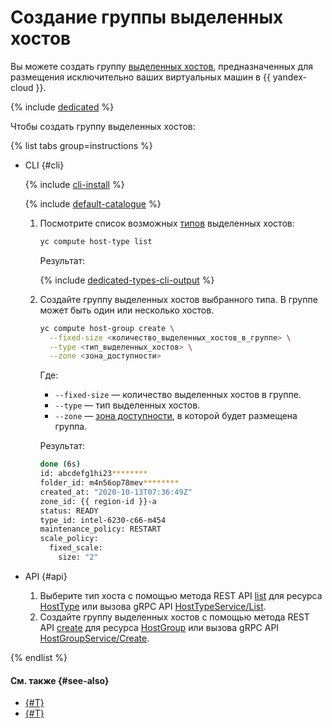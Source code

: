 # Создание группы выделенных хостов

Вы можете создать группу [выделенных хостов](../../concepts/dedicated-host.md), предназначенных для размещения исключительно ваших виртуальных машин в {{ yandex-cloud }}.

{% include [dedicated](../../../_includes/compute/dedicated-quota.md) %}

Чтобы создать группу выделенных хостов:

{% list tabs group=instructions %}

- CLI {#cli}

  {% include [cli-install](../../../_includes/cli-install.md) %}

  {% include [default-catalogue](../../../_includes/default-catalogue.md) %}

  1. Посмотрите список возможных [типов](../../concepts/dedicated-host.md#host-types) выделенных хостов:

      ```bash
      yc compute host-type list
      ```

      Результат:

      {% include [dedicated-types-cli-output](../../../_includes/compute/dedicated-types-cli-output.md) %}

  1. Создайте группу выделенных хостов выбранного типа. В группе может быть один или несколько хостов.

      ```bash
      yc compute host-group create \
        --fixed-size <количество_выделенных_хостов_в_группе> \
        --type <тип_выделенных_хостов> \
        --zone <зона_доступности>
      ```

      Где:

      * `--fixed-size` — количество выделенных хостов в группе.
      * `--type` — тип выделенных хостов.
      * `--zone` — [зона доступности](../../../overview/concepts/geo-scope.md), в которой будет размещена группа.

      Результат:

      ```bash
      done (6s)
      id: abcdefg1hi23********
      folder_id: m4n56op78mev********
      created_at: "2020-10-13T07:36:49Z"
      zone_id: {{ region-id }}-a
      status: READY
      type_id: intel-6230-c66-m454
      maintenance_policy: RESTART
      scale_policy:
        fixed_scale:
          size: "2"
      ```

- API {#api}

  1. Выберите тип хоста с помощью метода REST API [list](../../api-ref/HostType/list.md) для ресурса [HostType](../../api-ref/HostType/index.md) или вызова gRPC API [HostTypeService/List](../../api-ref/grpc/host_type_service.md#List).
  1. Создайте группу выделенных хостов с помощью метода REST API [create](../../api-ref/HostGroup/create.md) для ресурса [HostGroup](../../api-ref/HostGroup/index.md) или вызова gRPC API [HostGroupService/Create](../../api-ref/grpc/host_group_service.md#Create).

{% endlist %}

#### См. также {#see-also}

* [{#T}](running-host-group-vms.md)
* [{#T}](running-host-vms.md)